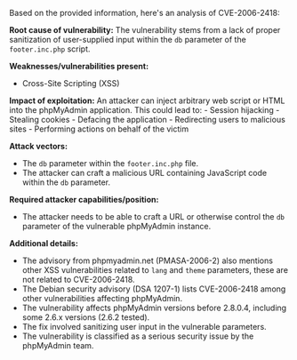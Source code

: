 Based on the provided information, here's an analysis of CVE-2006-2418:

**Root cause of vulnerability:**
The vulnerability stems from a lack of proper sanitization of user-supplied input within the `db` parameter of the `footer.inc.php` script.

**Weaknesses/vulnerabilities present:**
- Cross-Site Scripting (XSS)

**Impact of exploitation:**
An attacker can inject arbitrary web script or HTML into the phpMyAdmin application. This could lead to:
    - Session hijacking
    - Stealing cookies
    - Defacing the application
    - Redirecting users to malicious sites
    - Performing actions on behalf of the victim

**Attack vectors:**
- The `db` parameter within the `footer.inc.php` file.
- The attacker can craft a malicious URL containing JavaScript code within the `db` parameter.

**Required attacker capabilities/position:**
- The attacker needs to be able to craft a URL or otherwise control the `db` parameter of the vulnerable phpMyAdmin instance.

**Additional details:**

- The advisory from phpmyadmin.net (PMASA-2006-2) also mentions other XSS vulnerabilities related to `lang` and `theme` parameters, these are not related to CVE-2006-2418.
- The Debian security advisory (DSA 1207-1) lists CVE-2006-2418 among other vulnerabilities affecting phpMyAdmin.
- The vulnerability affects phpMyAdmin versions before 2.8.0.4, including some 2.6.x versions (2.6.2 tested).
- The fix involved sanitizing user input in the vulnerable parameters.
- The vulnerability is classified as a serious security issue by the phpMyAdmin team.